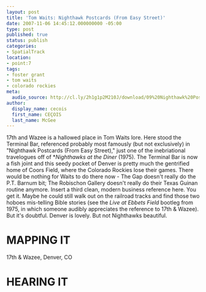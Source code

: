 ```yaml
---
layout: post
title: 'Tom Waits: Nighthawk Postcards (From Easy Street)'
date: 2007-11-06 14:45:12.000000000 -05:00
type: post
published: true
status: publish
categories:
- SpatialTrack
location:
- point:7
tags:
- foster grant
- tom waits
- colorado rockies
meta:
  audio_source: http://cl.ly/2h1g1p2M210J/download/09%20Nighthawk%20Postcards%20(From%20Easy%20Street).mp3
author:
  display_name: cecois
  first_name: CEÇOIS
  last_name: McGee
---
```


17th and Wazee is a hallowed place in Tom Waits lore. Here stood the Terminal Bar, referenced probably most famously (but not exclusively) in "Nighthawk Postcards (From Easy Street)," just one of the inebriational travelogues off of **Nighthawks at the Diner* (1975). The Terminal Bar is now a fish joint and this seedy pocket of Denver is pretty much the gentrified home of Coors Field, where the Colorado Rockies lose their games. There would be nothing for Waits to do there now - The Gap doesn't really do the P.T. Barnum bit; The Robischon Gallery doesn't really do their Texas Guinan routine anymore. Insert a third clean, modern business reference here. You get it. Maybe he could still walk out on the railroad tracks and find those two hoboes mis-telling Bible stories (see the *Live at Ebbets Field* bootleg from 1975, in which someone audibly appreciates the reference to 17th & Wazee). But it's doubtful. Denver is lovely. But not Nighthawks beautiful.

# MAPPING IT
17th & Wazee, Denver, CO

# HEARING IT
<!--<iframe src="https://embed.spotify.com/?uri=spotify%3Atrack%3A2jxpgXdzKry8l4UFkaK0Uy" width="400" height="180" frameborder="0" allowtransparency="true"></iframe>-->